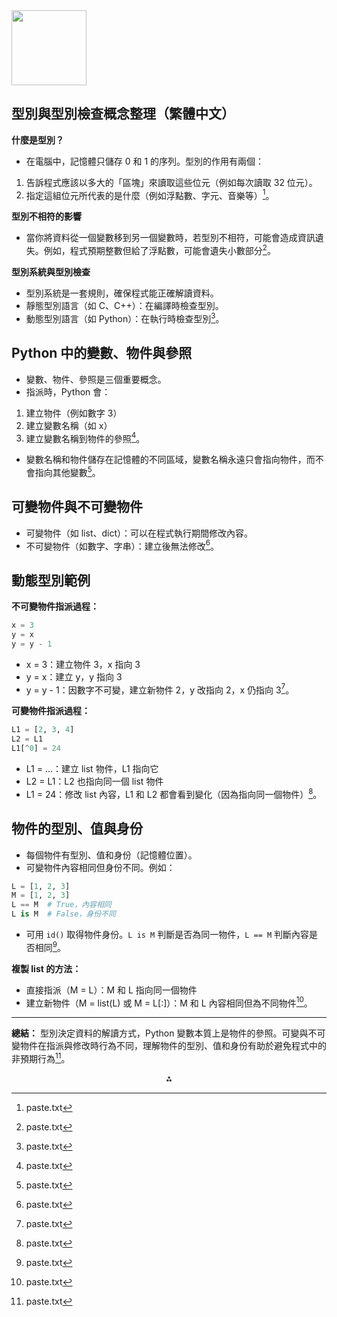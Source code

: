 <img src="https://r2cdn.perplexity.ai/pplx-full-logo-primary-dark%402x.png" class="logo" width="120"/>

## 型別與型別檢查概念整理（繁體中文）

**什麼是型別？**

- 在電腦中，記憶體只儲存 0 和 1 的序列。型別的作用有兩個：

1. 告訴程式應該以多大的「區塊」來讀取這些位元（例如每次讀取 32 位元）。
2. 指定這組位元所代表的是什麼（例如浮點數、字元、音樂等）[^1]。

**型別不相符的影響**

- 當你將資料從一個變數移到另一個變數時，若型別不相符，可能會造成資訊遺失。例如，程式預期整數但給了浮點數，可能會遺失小數部分[^1]。

**型別系統與型別檢查**

- 型別系統是一套規則，確保程式能正確解讀資料。
- 靜態型別語言（如 C、C++）：在編譯時檢查型別。
- 動態型別語言（如 Python）：在執行時檢查型別[^1]。


## Python 中的變數、物件與參照

- 變數、物件、參照是三個重要概念。
- 指派時，Python 會：

1. 建立物件（例如數字 3）
2. 建立變數名稱（如 x）
3. 建立變數名稱到物件的參照[^1]。
- 變數名稱和物件儲存在記憶體的不同區域，變數名稱永遠只會指向物件，而不會指向其他變數[^1]。


## 可變物件與不可變物件

- 可變物件（如 list、dict）：可以在程式執行期間修改內容。
- 不可變物件（如數字、字串）：建立後無法修改[^1]。


## 動態型別範例

**不可變物件指派過程：**

```python
x = 3
y = x
y = y - 1
```

- x = 3：建立物件 3，x 指向 3
- y = x：建立 y，y 指向 3
- y = y - 1：因數字不可變，建立新物件 2，y 改指向 2，x 仍指向 3[^1]。

**可變物件指派過程：**

```python
L1 = [2, 3, 4]
L2 = L1
L1[^0] = 24
```

- L1 = ...：建立 list 物件，L1 指向它
- L2 = L1：L2 也指向同一個 list 物件
- L1 = 24：修改 list 內容，L1 和 L2 都會看到變化（因為指向同一個物件）[^1]。


## 物件的型別、值與身份

- 每個物件有型別、值和身份（記憶體位置）。
- 可變物件內容相同但身份不同。例如：

```python
L = [1, 2, 3]
M = [1, 2, 3]
L == M  # True，內容相同
L is M  # False，身份不同
```

- 可用 `id()` 取得物件身份。`L is M` 判斷是否為同一物件，`L == M` 判斷內容是否相同[^1]。

**複製 list 的方法：**

- 直接指派（M = L）：M 和 L 指向同一個物件
- 建立新物件（M = list(L) 或 M = L[:]）：M 和 L 內容相同但為不同物件[^1]。

---

**總結：**
型別決定資料的解讀方式，Python 變數本質上是物件的參照。可變與不可變物件在指派與修改時行為不同，理解物件的型別、值和身份有助於避免程式中的非預期行為[^1]。

<div style="text-align: center">⁂</div>

[^1]: paste.txt

